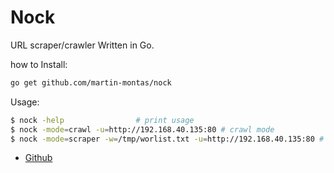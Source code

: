 # Nock

URL scraper/crawler Written in Go.



how to Install:

```bash
go get github.com/martin-montas/nock
```

Usage:

```bash
$ nock -help                # print usage
$ nock -mode=crawl -u=http://192.168.40.135:80 # crawl mode
$ nock -mode=scraper -w=/tmp/worlist.txt -u=http://192.168.40.135:80 # scraper mode
```


* [Github](https://github.com/martin-montas/nock)


